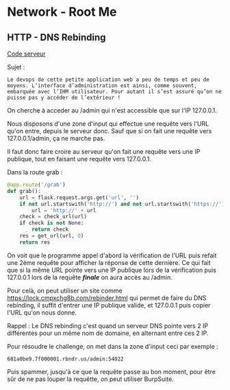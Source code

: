 # Network - Root Me

## HTTP - DNS Rebinding

[Code serveur](./serveur.py)

Sujet :
```
Le devops de cette petite application web a peu de temps et peu de moyens. L’interface d’administration est ainsi, comme souvent, embarquée avec l’IHM utilisateur. Pour autant il s’est assuré qu’on ne puisse pas y accéder de l’extérieur !
```

On cherche à acceder au /admin qui n'est accessible que sur l'IP 127.0.0.1.

Nous disposons d'une zone d'input qui effectue une requête vers l'URL qu'on entre, depuis le serveur donc. Sauf que si on fait une requête vers 127.0.0.1/admin, ça ne marche pas.

Il faut donc faire croire au serveur qu'on fait une requête vers une IP publique, tout en faisant une requête vers 127.0.0.1.


Dans la route grab :
```python
@app.route('/grab')
def grab():
    url = flask.request.args.get('url', '')
    if not url.startswith('http://') and not url.startswith('https://'):
        url = 'http://' + url
    check = check_url(url)
    if check is not None:
        return check
    res = get_url(url, 0)
    return res
```

On voit que le programme appel d'abord la vérification de l'URL puis refait une 2ème requête pour afficher la réponse de cette dernière. Ce qui fait que si la même URL pointe vers une IP publique lors de la vérification puis 127.0.0.1 lors de la requête ***finale*** on aura accès au /admin.

Pour celà, on peut utiliser un site comme https://lock.cmpxchg8b.com/rebinder.html qui permet de faire du DNS rebinding, il suffit d'entrer une IP publique valide, et 127.0.0.1 puis copier l'URL qu'on nous donne.

Rappel : Le DNS rebinding c'est quand un serveur DNS pointe vers 2 IP différentes pour un même nom de domaine, en alternant entre ces 2 IP.

Pour résoudre le challenge, on met dans la zone d'input ceci par exemple :
```
681a0be9.7f000001.rbndr.us/admin:54022
```
Puis spammer, jusqu'à ce que la requête passe au bon moment, pour être sûr de ne pas louper la requêtte, on peut utiliser BurpSuite.